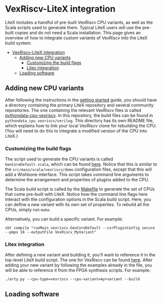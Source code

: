 # VexRiscv-LiteX integration
LiteX includes a handful of pre-built VexRiscv CPU variants, as well as the Scala scripts used to generate them. Typical LiteX users will use the pre-built copies and do not need a Scala installation. This page gives an overview of how to integrate custom variants of VexRiscv into the LiteX build system.

- [VexRiscv-LiteX integration](#vexriscv-litex-integration)
  - [Adding new CPU variants](#adding-new-cpu-variants)
    - [Customizing the build flags](#customizing-the-build-flags)
    - [Litex integration](#litex-integration)
  - [Loading software](#loading-software)

## Adding new CPU variants
After following the instructions in the [getting started](doc/quickstart.md) guide, you should have a directory containing the primary LiteX repository and several community repositories. The one containing the relevant VexRiscv files is called [pythondata-cpu-vexriscv](https://github.com/litex-hub/pythondata-cpu-vexriscv). In this repository, the build files can be found in `pythondata_cpu_vexriscv/verilog`. This directory has its own README file, which explains how to link your local VexRiscv clone for rebuilding the CPU. (You will need to do this to integrate a modified version of the CPU into LiteX.)

### Customizing the build flags
The script used to generate the CPU variants is called `GenCoreDefault.scala`, which can be found [here](https://github.com/litex-hub/pythondata-cpu-vexriscv/blob/master/pythondata_cpu_vexriscv/verilog/src/main/scala/vexriscv/GenCoreDefault.scala). Notice that this is similar to the `src/main/scala/vexriscv/demo` configuration files, except that this will add a Wishbone interface. This script takes command line arguments to determine the arrangement and properties of plugins added to the CPU.

The Scala build script is called by the [Makefile](https://github.com/litex-hub/pythondata-cpu-vexriscv/blob/master/pythondata_cpu_vexriscv/verilog/Makefile) to generate the set of CPUs that come pre-built with LiteX. Notice how the command line flags here interact with the configuration options in the Scala build script. Here, you can define a new variant with its own set of properties. To rebuild all the CPUs, simply run `make`.

Alternatively, you can build a specific variant. For example:
```
sbt compile "runMain vexriscv.GenCoreDefault --csrPluginConfig secure --pmps 16 --outputFile VexRiscv_MyVariant"
```

### Litex integration
After defining a new variant and building it, you'll want to reference it in the top-level LiteX build script. The one for VexRiscv can be found [here](https://github.com/enjoy-digital/litex/blob/13979a43b716295f941cd85c1aac773a1fd217aa/litex/soc/cores/cpu/vexriscv/core.py). After adding your new variant by following the examples already in the file, you will be able to reference it from the FPGA synthesis scripts. For example:
```
./arty.py --cpu-type=vexriscv --cpu-variant=my+variant --build
```

## Loading software
